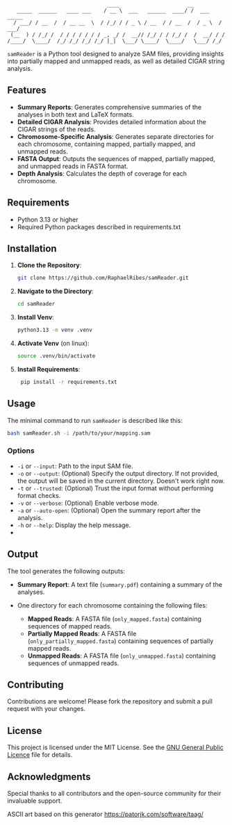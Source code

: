                                     ____                      __
       _____  ______   ____ ___    / __ \  ___   ______  ____/ /  ___    _____
      / ___/ / __  /  / __ __  \  / /_/ / / _ \ / __  / / __  /  / _ \  / ___/
     (__  ) / /_/ /  / / / / / / / _, _/ /  __// /_/ / / /_/ /  /  __/ / /
    /____/  \____/  /_/ /_/ /_/ /_/ |_|  \___/ \____/  \____/   \___/ /_/
`samReader` is a Python tool designed to analyze SAM files, providing insights into partially mapped and unmapped reads, as well as detailed CIGAR string analysis.

## Features

- **Summary Reports**: Generates comprehensive summaries of the analyses in both text and LaTeX formats.
- **Detailed CIGAR Analysis**: Provides detailed information about the CIGAR strings of the reads.
- **Chromosome-Specific Analysis**: Generates separate directories for each chromosome, containing mapped, partially mapped, and unmapped reads.
- **FASTA Output**: Outputs the sequences of mapped, partially mapped, and unmapped reads in FASTA format.
- **Depth Analysis**: Calculates the depth of coverage for each chromosome.

## Requirements

- Python 3.13 or higher
- Required Python packages described in requirements.txt

## Installation

1. **Clone the Repository**:

   ```bash
   git clone https://github.com/RaphaelRibes/samReader.git
   ```

2. **Navigate to the Directory**:

   ```bash
   cd samReader
   ```

3. **Install Venv**:

   ```bash
   python3.13 -m venv .venv
   ```

4. **Activate Venv** (on linux):

   ```bash
   source .venv/bin/activate
   ```
   
5. **Install Requirements**:

   ```bash
    pip install -r requirements.txt
    ```

## Usage

The minimal command to run `samReader` is described like this:

```bash
bash samReader.sh -i /path/to/your/mapping.sam
```

### Options

- `-i` or `--input`:        Path to the input SAM file.
- `-o` or `--output`:      (Optional) Specify the output directory. If not provided, the output will be saved in the current directory. Doesn't work right now.
- `-t` or `--trusted`:     (Optional) Trust the input format without performing format checks.
- `-v` or `--verbose`:     (Optional) Enable verbose mode.
- `-a` or `--auto-open`:   (Optional) Open the summary report after the analysis.
- `-h` or `--help`:         Display the help message.
- 
## Output

The tool generates the following outputs:

- **Summary Report**: A text file (`summary.pdf`) containing a summary of the analyses.

- One directory for each chromosome containing the following files:
  - **Mapped Reads**: A FASTA file (`only_mapped.fasta`) containing sequences of mapped reads.
  - **Partially Mapped Reads**: A FASTA file (`only_partially_mapped.fasta`) containing sequences of partially mapped reads.
  - **Unmapped Reads**: A FASTA file (`only_unmapped.fasta`) containing sequences of unmapped reads.


## Contributing

Contributions are welcome! Please fork the repository and submit a pull request with your changes.

## License

This project is licensed under the MIT License. See the [GNU General Public Licence](https://www.gnu.org/licenses/) file for details.

## Acknowledgments

Special thanks to all contributors and the open-source community for their invaluable support.

ASCII art based on this generator https://patorjk.com/software/taag/
